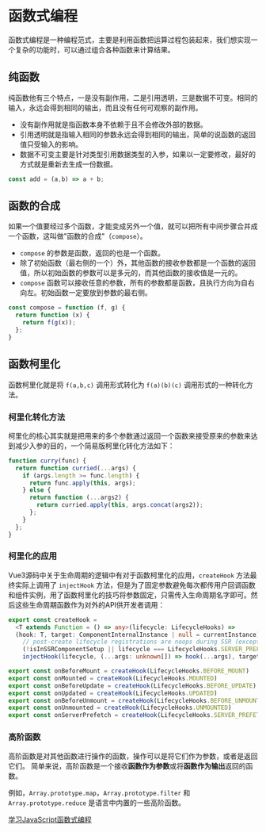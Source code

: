 # 函数式编程

函数式编程是一种编程范式，主要是利用函数把运算过程包装起来，我们想实现一个复杂的功能时，可以通过组合各种函数来计算结果。

## 纯函数

纯函数他有三个特点，一是没有副作用，二是引用透明，三是数据不可变。相同的输入，永远会得到相同的输出，而且没有任何可观察的副作用。

- 没有副作用就是指函数本身不依赖于且不会修改外部的数据。
- 引用透明就是指输入相同的参数永远会得到相同的输出，简单的说函数的返回值只受输入的影响。
- 数据不可变主要是针对类型引用数据类型的入参，如果以一定要修改，最好的方式就是重新去生成一份数据。

```js
const add = (a,b) => a + b;
```

## 函数的合成

如果一个值要经过多个函数，才能变成另外一个值，就可以把所有中间步骤合并成一个函数，这叫做"函数的合成"（`compose`）。

- `compose` 的参数是函数，返回的也是一个函数。
- 除了初始函数（最右侧的一个）外，其他函数的接收参数都是一个函数的返回值，所以初始函数的参数可以是多元的，而其他函数的接收值是一元的。
- `compose` 函数可以接收任意的参数，所有的参数都是函数，且执行方向为自右向左。初始函数一定要放到参数的最右侧。

```js
const compose = function (f, g) {
  return function (x) {
    return f(g(x));
  };
}
```

## 函数柯里化

函数柯里化就是将 `f(a,b,c)` 调用形式转化为 `f(a)(b)(c)` 调用形式的一种转化方法。

### 柯里化转化方法

柯里化的核心其实就是把用来的多个参数通过返回一个函数来接受原来的参数来达到减少入参的目的，一个简易版柯里化转化方法如下：

```js
function curry(func) {
  return function curried(...args) {
    if (args.length >= func.length) {
      return func.apply(this, args);
    } else {
      return function (...args2) {
        return curried.apply(this, args.concat(args2));
      };
    }
  };
}
```

### 柯里化的应用

Vue3源码中关于生命周期的逻辑中有对于函数柯里化的应用，`createHook` 方法最终实际上调用了 `injectHook` 方法，但是为了固定参数避免每次都传用户回调函数和组件实例，用了函数柯里化的技巧将参数固定，只需传入生命周期名字即可。然后这些生命周期函数作为对外的API供开发者调用：

```ts
export const createHook =
  <T extends Function = () => any>(lifecycle: LifecycleHooks) =>
  (hook: T, target: ComponentInternalInstance | null = currentInstance) =>
    // post-create lifecycle registrations are noops during SSR (except for serverPrefetch)
    (!isInSSRComponentSetup || lifecycle === LifecycleHooks.SERVER_PREFETCH) &&
    injectHook(lifecycle, (...args: unknown[]) => hook(...args), target)

export const onBeforeMount = createHook(LifecycleHooks.BEFORE_MOUNT)
export const onMounted = createHook(LifecycleHooks.MOUNTED)
export const onBeforeUpdate = createHook(LifecycleHooks.BEFORE_UPDATE)
export const onUpdated = createHook(LifecycleHooks.UPDATED)
export const onBeforeUnmount = createHook(LifecycleHooks.BEFORE_UNMOUNT)
export const onUnmounted = createHook(LifecycleHooks.UNMOUNTED)
export const onServerPrefetch = createHook(LifecycleHooks.SERVER_PREFETCH)
```

### 高阶函数

高阶函数是对其他函数进行操作的函数，操作可以是将它们作为参数，或者是返回它们。 简单来说，高阶函数是一个接收**函数作为参数**或将**函数作为输出**返回的函数。

例如，`Array.prototype.map`，`Array.prototype.filter` 和 `Array.prototype.reduce` 是语言中内置的一些高阶函数。

[学习JavaScript函数式编程](https://www.youtube.com/watch?v=e-5obm1G_FY)